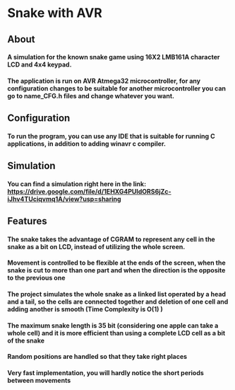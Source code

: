 # Snake with AVR
## About
#### A simulation for the known snake game using 16X2 LMB161A character LCD and 4x4 keypad.
#### The application is run on AVR Atmega32 microcontroller, for any configuration changes to be suitable for another microcontroller you can go to name_CFG.h files and change whatever you want.
## Configuration
#### To run the program, you can use any IDE that is suitable for running C applications, in addition to adding winavr c compiler.
## Simulation
#### You can find a simulation right here in the link: https://drive.google.com/file/d/1EHXG4PUIdORS6jZc-iJhv4TUciqvmq1A/view?usp=sharing
## Features
#### The snake takes the advantage of CGRAM to represent any cell in the snake as a bit on LCD, instead of utilizing the whole screen.
#### Movement is controlled to be flexible at the ends of the screen, when the snake is cut to more than one part and when the direction is the opposite to the previous one
#### The project simulates the whole snake as a linked list operated by a head and a tail, so the cells are connected together and deletion of one cell and adding another is smooth (Time Complexity is O(1) )
#### The maximum snake length is 35 bit (considering one apple can take a whole cell) and it is more efficient than using a complete LCD cell as a bit of the snake
#### Random positions are handled so that they take right places
#### Very fast implementation, you will hardly notice the short periods between movements
